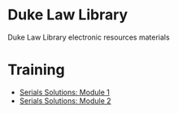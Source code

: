 # Duke Law Library

Duke Law Library electronic resources materials

# Training 

- [Serials Solutions: Module 1](https://dukelaw.github.io/electronic-resources/module1.html)
- [Serials Solutions: Module 2](https://dukelaw.github.io/electronic-resources/module2.html)
